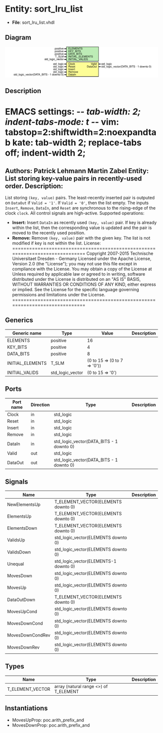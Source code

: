 # Entity: sort_lru_list

- **File**: sort_lru_list.vhdl
## Diagram

![Diagram](sort_lru_list.svg "Diagram")
## Description

EMACS settings: -*-  tab-width: 2; indent-tabs-mode: t -*-
vim: tabstop=2:shiftwidth=2:noexpandtab
kate: tab-width 2; replace-tabs off; indent-width 2;
=============================================================================
Authors:          Patrick Lehmann
                  Martin Zabel
Entity:           List storing key-value pairs in recently-used order.
Description:
-------------------------------------
List storing ``(key, value)`` pairs. The least-recently inserted pair is
outputed on ``DataOut`` if ``Valid = '1'``. If ``Valid = '0'``, then the list
empty.
The inputs ``Insert``, ``Remove``, ``DataIn``, and ``Reset`` are synchronous
to the rising-edge of the clock ``clock``. All control signals are high-active.
Supported operations:
 * **Insert:** Insert ``DataIn`` as  recently used ``(key, value)`` pair. If
   key is already within the list, then the corresponding value is updated and
   the pair is moved to the recently used position.
 * **Remove:** Remove ``(key, value)`` pair with the given key. The list is not
   modified if key is not within the list.
License:
=============================================================================
Copyright 2007-2015 Technische Universitaet Dresden - Germany
Licensed under the Apache License, Version 2.0 (the "License");
you may not use this file except in compliance with the License.
You may obtain a copy of the License at
Unless required by applicable law or agreed to in writing, software
distributed under the License is distributed on an "AS IS" BASIS,
WITHOUT WARRANTIES OR CONDITIONS OF ANY KIND, either express or implied.
See the License for the specific language governing permissions and
limitations under the License.
=============================================================================
## Generics

| Generic name     | Type             | Value                        | Description |
| ---------------- | ---------------- | ---------------------------- | ----------- |
| ELEMENTS         | positive         | 16                           |             |
| KEY_BITS         | positive         | 4                            |             |
| DATA_BITS        | positive         | 8                            |             |
| INITIAL_ELEMENTS | T_SLM            | (0 to 15 => (0 to 7 => '0')) |             |
| INITIAL_VALIDS   | std_logic_vector | (0 to 15 => '0')             |             |
## Ports

| Port name | Direction | Type                                     | Description |
| --------- | --------- | ---------------------------------------- | ----------- |
| Clock     | in        | std_logic                                |             |
| Reset     | in        | std_logic                                |             |
| Insert    | in        | std_logic                                |             |
| Remove    | in        | std_logic                                |             |
| DataIn    | in        | std_logic_vector(DATA_BITS - 1 downto 0) |             |
| Valid     | out       | std_logic                                |             |
| DataOut   | out       | std_logic_vector(DATA_BITS - 1 downto 0) |             |
## Signals

| Name             | Type                                  | Description |
| ---------------- | ------------------------------------- | ----------- |
| NewElementsUp    | T_ELEMENT_VECTOR(ELEMENTS downto 0)   |             |
| ElementsUp       | T_ELEMENT_VECTOR(ELEMENTS downto 0)   |             |
| ElementsDown     | T_ELEMENT_VECTOR(ELEMENTS downto 0)   |             |
| ValidsUp         | std_logic_vector(ELEMENTS downto 0)   |             |
| ValidsDown       | std_logic_vector(ELEMENTS downto 0)   |             |
| Unequal          | std_logic_vector(ELEMENTS-1 downto 0) |             |
| MovesDown        | std_logic_vector(ELEMENTS downto 0)   |             |
| MovesUp          | std_logic_vector(ELEMENTS downto 0)   |             |
| DataOutDown      | T_ELEMENT_VECTOR(ELEMENTS downto 0)   |             |
| MovesUpCond      | std_logic_vector(ELEMENTS downto 0)   |             |
| MovesDownCond    | std_logic_vector(ELEMENTS downto 0)   |             |
| MovesDownCondRev | std_logic_vector(ELEMENTS downto 0)   |             |
| MovesDownRev     | std_logic_vector(ELEMENTS downto 0)   |             |
## Types

| Name             | Type                                   | Description |
| ---------------- | -------------------------------------- | ----------- |
| T_ELEMENT_VECTOR | array (natural range <>) of T_ELEMENT  |             |
## Instantiations

- MovesUpProp: poc.arith_prefix_and
- MovesDownProp: poc.arith_prefix_and
